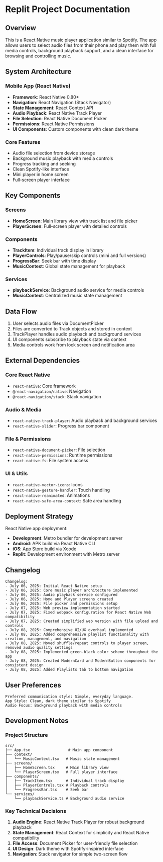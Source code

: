 # Replit Project Documentation

## Overview

This is a React Native music player application similar to Spotify. The app allows users to select audio files from their phone and play them with full media controls, background playback support, and a clean interface for browsing and controlling music.

## System Architecture

### Mobile App (React Native)
- **Framework**: React Native 0.80+
- **Navigation**: React Navigation (Stack Navigator)
- **State Management**: React Context API
- **Audio Playback**: React Native Track Player
- **File Selection**: React Native Document Picker
- **Permissions**: React Native Permissions
- **UI Components**: Custom components with clean dark theme

### Core Features
- Audio file selection from device storage
- Background music playback with media controls
- Progress tracking and seeking
- Clean Spotify-like interface
- Mini player in home screen
- Full-screen player interface

## Key Components

### Screens
- **HomeScreen**: Main library view with track list and file picker
- **PlayerScreen**: Full-screen player with detailed controls

### Components
- **TrackItem**: Individual track display in library
- **PlayerControls**: Play/pause/skip controls (mini and full versions)
- **ProgressBar**: Seek bar with time display
- **MusicContext**: Global state management for playback

### Services
- **playbackService**: Background audio service for media controls
- **MusicContext**: Centralized music state management

## Data Flow

1. User selects audio files via DocumentPicker
2. Files are converted to Track objects and stored in context
3. TrackPlayer handles audio playback and background services
4. UI components subscribe to playback state via context
5. Media controls work from lock screen and notification area

## External Dependencies

### Core React Native
- `react-native`: Core framework
- `@react-navigation/native`: Navigation
- `@react-navigation/stack`: Stack navigation

### Audio & Media
- `react-native-track-player`: Audio playback and background services
- `react-native-slider`: Progress bar component

### File & Permissions
- `react-native-document-picker`: File selection
- `react-native-permissions`: Runtime permissions
- `react-native-fs`: File system access

### UI & Utils
- `react-native-vector-icons`: Icons
- `react-native-gesture-handler`: Touch handling
- `react-native-reanimated`: Animations
- `react-native-safe-area-context`: Safe area handling

## Deployment Strategy

React Native app deployment:
- **Development**: Metro bundler for development server
- **Android**: APK build via React Native CLI
- **iOS**: App Store build via Xcode
- **Replit**: Development environment with Metro server

## Changelog

```
Changelog:
- July 06, 2025: Initial React Native setup
- July 06, 2025: Core music player architecture implemented
- July 06, 2025: Audio playback service configured
- July 06, 2025: Home and Player screens created
- July 06, 2025: File picker and permissions setup
- July 07, 2025: Web preview implementation started
- July 07, 2025: Fixed webpack configuration for React Native Web compatibility
- July 07, 2025: Created simplified web version with file upload and controls
- July 08, 2025: Comprehensive UI/UX overhaul implemented
- July 08, 2025: Added comprehensive playlist functionality with creation, management, and navigation
- July 08, 2025: Moved shuffle/repeat controls to player screen, removed audio quality settings
- July 08, 2025: Implemented green-black color scheme throughout the app
- July 08, 2025: Created ModernCard and ModernButton components for consistent design
- July 08, 2025: Added Playlists tab to bottom navigation
```

## User Preferences

```
Preferred communication style: Simple, everyday language.
App Style: Clean, dark theme similar to Spotify
Audio Focus: Background playback with media controls
```

## Development Notes

### Project Structure
```
src/
├── App.tsx                 # Main app component
├── context/
│   └── MusicContext.tsx   # Music state management
├── screens/
│   ├── HomeScreen.tsx     # Main library view
│   └── PlayerScreen.tsx   # Full player interface
├── components/
│   ├── TrackItem.tsx      # Individual track display
│   ├── PlayerControls.tsx # Playback controls
│   └── ProgressBar.tsx    # Seek bar
└── services/
    └── playbackService.ts # Background audio service
```

### Key Technical Decisions
1. **Audio Engine**: React Native Track Player for robust background playback
2. **State Management**: React Context for simplicity and React Native compatibility
3. **File Access**: Document Picker for user-friendly file selection
4. **UI Design**: Dark theme with Spotify-inspired interface
5. **Navigation**: Stack navigator for simple two-screen flow